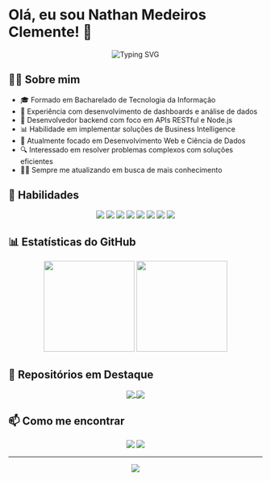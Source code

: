 # Olá, eu sou Nathan Medeiros Clemente! 👋

<div align="center">
  <img src="https://readme-typing-svg.herokuapp.com?font=Fira+Code&pause=1000&color=0969DA&center=true&width=435&lines=Bacharel+em+Tecnologia+da+Informação;Desenvolvedor+Web;Entusiasta+de+Ciência+de+Dados;Apaixonado+por+Tecnologia" alt="Typing SVG" />
</div>

## 👨‍💻 Sobre mim

- 🎓 Formado em Bacharelado de Tecnologia da Informação
- 💼 Experiência com desenvolvimento de dashboards e análise de dados
- 🔧 Desenvolvedor backend com foco em APIs RESTful e Node.js
- 📊 Habilidade em implementar soluções de Business Intelligence
- 🌱 Atualmente focado em Desenvolvimento Web e Ciência de Dados
- 🔍 Interessado em resolver problemas complexos com soluções eficientes
- 🧑‍💻 Sempre me atualizando em busca de mais conhecimento

## 🚀 Habilidades
<div align="center">
  <img src="https://img.shields.io/badge/Python-3776AB?style=for-the-badge&logo=python&logoColor=white" />
  <img src="https://img.shields.io/badge/JavaScript-F7DF1E?style=for-the-badge&logo=javascript&logoColor=black" />
  <img src="https://img.shields.io/badge/Java-ED8B00?style=for-the-badge&logo=openjdk&logoColor=white" />
  <img src="https://img.shields.io/badge/Git-F05032?style=for-the-badge&logo=git&logoColor=white" />
  <img src="https://img.shields.io/badge/Power_BI-F2C811?style=for-the-badge&logo=powerbi&logoColor=black" />
  <img src="https://img.shields.io/badge/SQL-4479A1?style=for-the-badge&logo=mysql&logoColor=white" />
  <img src="https://img.shields.io/badge/Node.js-339933?style=for-the-badge&logo=nodedotjs&logoColor=white" />
  <img src="https://img.shields.io/badge/Scrum-6DB33F?style=for-the-badge&logo=scrumalliance&logoColor=white" />
</div>

## 📊 Estatísticas do GitHub

<div align="center">
  <img height="180em" src="https://github-readme-stats.vercel.app/api?username=nathanmedeirosclemente&show_icons=true&theme=github_dark&include_all_commits=true&count_private=true" />
  <img height="180em" src="https://github-readme-stats.vercel.app/api/top-langs/?username=nathanmedeirosclemente&layout=compact&langs_count=7&theme=github_dark" />
</div>

## 🌟 Repositórios em Destaque

<div align="center">
  <a href="https://github.com/nathanmedeirosclemente/EDB2">
    <img align="center" src="https://github-readme-stats.vercel.app/api/pin/?username=nathanmedeirosclemente&repo=EDB2&theme=github_dark" />
  </a>
  <a href="https://github.com/nathanmedeirosclemente/Gacha-System-Test">
    <img align="center" src="https://github-readme-stats.vercel.app/api/pin/?username=nathanmedeirosclemente&repo=Gacha-System-Test&theme=github_dark" />
  </a>
</div>

## 📫 Como me encontrar

<div align="center">
  <a href="mailto:nathanmedeirosclemente@gmail.com"><img src="https://img.shields.io/badge/Gmail-D14836?style=for-the-badge&logo=gmail&logoColor=white" target="_blank"></a>
  <a href="https://www.linkedin.com/in/nathanmedeirosclemente" target="_blank"><img src="https://img.shields.io/badge/-LinkedIn-%230077B5?style=for-the-badge&logo=linkedin&logoColor=white" target="_blank"></a>
</div>

---

<div align="center">
  <img src="https://komarev.com/ghpvc/?username=nathanmedeirosclemente&color=blue&style=flat" />
</div>
